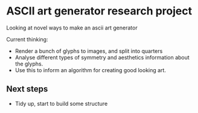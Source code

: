 # ASCII art generator research project

Looking at novel ways to make an ascii art generator

Current thinking:

* Render a bunch of glyphs to images, and split into quarters
* Analyse different types of symmetry and aesthetics information about
  the glyphs.
* Use this to inform an algorithm for creating good looking art.

## Next steps

* Tidy up, start to build some structure

